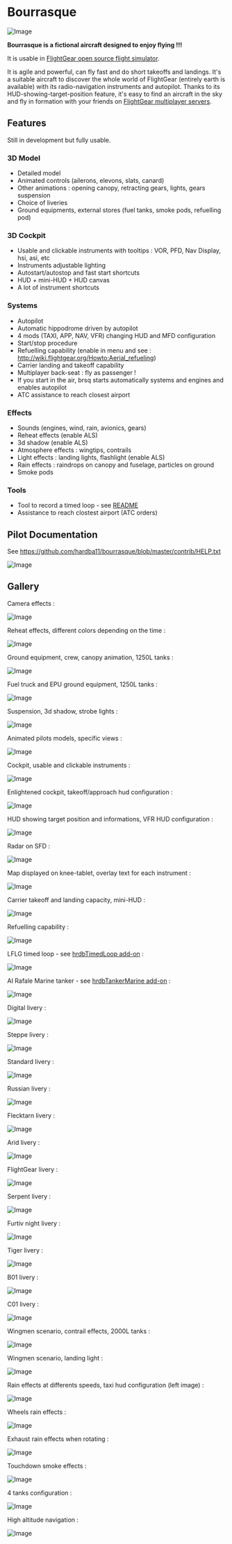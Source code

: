 <!--
markdown README.md > md.html ; cat {hd.inc,md,ft.inc}.html > github.html
-->
# Bourrasque

![Image](http://i.imgur.com/BJtiZIH.png)

**Bourrasque is a fictional aircraft designed to enjoy flying !!!**

It is usable in [FlightGear open source flight simulator](http://www.flightgear.org).

It is agile and powerful, can fly fast and do short takeoffs and landings.
It's a suitable aircraft to discover the whole world of FlightGear (entirely earth is available) with its radio-navigation instruments and autopilot.
Thanks to its HUD-showing-target-position feature, it's easy to find an aircraft in the sky and fly in formation with your friends on [FlightGear multiplayer servers](http://mpmap02.flightgear.org/).

## Features

Still in development but fully usable.

### 3D Model

- Detailed model
- Animated controls (ailerons, elevons, slats, canard)
- Other animations : opening canopy, retracting gears, lights, gears suspension
- Choice of liveries
- Ground equipments, external stores (fuel tanks, smoke pods, refuelling pod)

### 3D Cockpit

- Usable and clickable instruments with tooltips : VOR, PFD, Nav Display, hsi, asi, etc
- Instruments adjustable lighting
- Autostart/autostop and fast start shortcuts
- HUD + mini-HUD + HUD canvas
- A lot of instrument shortcuts

### Systems

- Autopilot
- Automatic hippodrome driven by autopilot
- 4 mods (TAXI, APP, NAV, VFR) changing HUD and MFD configuration
- Start/stop procedure
- Refuelling capability (enable in menu and see : <http://wiki.flightgear.org/Howto:Aerial_refueling>)
- Carrier landing and takeoff capability
- Multiplayer back-seat : fly as passenger !
- If you start in the air, brsq starts automatically systems and engines and enables autopilot
- ATC assistance to reach closest airport

### Effects

- Sounds (engines, wind, rain, avionics, gears)
- Reheat effects (enable ALS)
- 3d shadow (enable ALS)
- Atmosphere effects : wingtips, contrails
- Light effects : landing lights, flashlight (enable ALS)
- Rain effects : raindrops on canopy and fuselage, particles on ground
- Smoke pods

### Tools

- Tool to record a timed loop - see [README](https://github.com/hardba11/bourrasque/blob/master/tools/trace-loop/README.txt)
- Assistance to reach clostest airport (ATC orders)

## Pilot Documentation

See <https://github.com/hardba11/bourrasque/blob/master/contrib/HELP.txt>

![Image](http://i.imgur.com/Texfhr3.gif)

## Gallery

Camera effects :

![Image](http://i.imgur.com/6kszT3e.gif)

Reheat effects, different colors depending on the time :

![Image](http://i.imgur.com/4IjCBz8.png)

Ground equipment, crew, canopy animation, 1250L tanks :

![Image](http://i.imgur.com/GcW1Q70.png)

Fuel truck and EPU ground equipment, 1250L tanks :

![Image](http://i.imgur.com/KHg7CUz.png)

Suspension, 3d shadow, strobe lights :

![Image](http://i.imgur.com/38X5OPu.png)

Animated pilots models, specific views :

![Image](http://i.imgur.com/i0gDhpN.png)

Cockpit, usable and clickable instruments :

![Image](http://i.imgur.com/vxeYFrq.png)

Enlightened cockpit, takeoff/approach hud configuration :

![Image](http://i.imgur.com/Uc8TrPp.png)

HUD showing target position and informations, VFR HUD configuration :

![Image](http://i.imgur.com/fnMhXxE.png)

Radar on SFD :

![Image](http://i.imgur.com/ifILq7h.png)

Map displayed on knee-tablet, overlay text for each instrument :

![Image](http://i.imgur.com/wyg5tS6.png)

Carrier takeoff and landing capacity, mini-HUD :

![Image](http://i.imgur.com/RbwwA3M.png)

Refuelling capability :

![Image](http://i.imgur.com/VrMoNWV.png)

LFLG timed loop - see [hrdbTimedLoop add-on](https://github.com/hardba11/hrdb-addons/blob/master/hrdbTimedLoop-1.0.0/README.md) :

![Image](http://i.imgur.com/hd3LKso.png)

AI Rafale Marine tanker - see [hrdbTankerMarine add-on](https://github.com/hardba11/hrdb-addons/blob/master/hrdbTankerMarine-1.0.0/README.md) :

![Image](http://i.imgur.com/dRmWRNU.png)

Digital livery :

![Image](http://i.imgur.com/eLH2UKu.png)

Steppe livery :

![Image](http://i.imgur.com/WBxkgGY.png)

Standard livery :

![Image](http://i.imgur.com/eJdURzL.png)

Russian livery :

![Image](http://i.imgur.com/q173hjc.png)

Flecktarn livery :

![Image](http://i.imgur.com/Eq5waUG.png)

Arid livery :

![Image](http://i.imgur.com/UkyhrAb.png)

FlightGear livery :

![Image](http://i.imgur.com/n13LXzK.png)

Serpent livery :

![Image](http://i.imgur.com/oeYSXVO.png)

Furtiv night livery :

![Image](http://i.imgur.com/7eQNui0.png)

Tiger livery :

![Image](http://i.imgur.com/aPbeYro.png)

B01 livery :

![Image](http://i.imgur.com/rDbDqhg.png)

C01 livery :

![Image](http://i.imgur.com/zO8a4Ht.png)

Wingmen scenario, contrail effects, 2000L tanks :

![Image](http://i.imgur.com/SP9jPdX.png)

Wingmen scenario, landing light :

![Image](http://i.imgur.com/01Glvac.png)

Rain effects at differents speeds, taxi hud configuration (left image) :

![Image](http://i.imgur.com/x6LSRkX.png)

Wheels rain effects :

![Image](http://i.imgur.com/5M5ORu5.png)

Exhaust rain effects when rotating :

![Image](http://i.imgur.com/btLqZXL.png)

Touchdown smoke effects :

![Image](http://i.imgur.com/rwAqjdz.png)

4 tanks configuration :

![Image](http://i.imgur.com/BVkJ6aO.png)

High altitude navigation :

![Image](http://i.imgur.com/oxHM3aQ.png)



